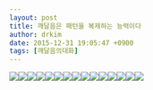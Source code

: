 ```yaml
---
layout: post
title: 깨달음은 패턴을 복제하는 능력이다
author: drkim
date: 2015-12-31 19:05:47 +0900
tags: [깨달음의대화]
---
```


![](/files/attach/images/198/317/654/38.jpg)![](/files/attach/images/198/317/654/39.jpg)![](/files/attach/images/198/317/654/40.jpg)![](/files/attach/images/198/317/654/41.jpg)![](/files/attach/images/198/317/654/42.jpg)![](/files/attach/images/198/317/654/43.jpg)![](/files/attach/images/198/317/654/44.jpg)![](/files/attach/images/198/317/654/45.jpg)![](/files/attach/images/198/317/654/46.jpg)![](/files/attach/images/198/317/654/47.jpg)![](/files/attach/images/198/317/654/48.jpg)![](/files/attach/images/198/317/654/49.jpg)![](/files/attach/images/198/317/654/50.jpg)![](/files/attach/images/198/317/654/51.jpg)![](/files/attach/images/198/317/654/52.jpg)